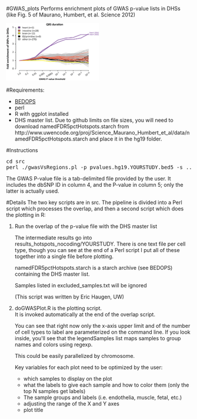 #GWAS_plots
Performs enrichment plots of GWAS p-value lists in DHSs (like Fig. 5 of Maurano, Humbert, et al. Science 2012)<p>

<img src="QRS_example.png" width="50%">

#Requirements:<br>
<ul><li><a href="http://bedops.readthedocs.org">BEDOPS</a>
<li>perl
<li>R with ggplot installed
<li>DHS master list. Due to github limits on file sizes, you will need to download namedFDR5pctHotspots.starch from http://www.uwencode.org/proj/Science_Maurano_Humbert_et_al/data/namedFDR5pctHotspots.starch and place it in the hg19 folder.
</ul>

#Instructions
<pre>cd src
perl ./gwasVsRegions.pl -p pvalues.hg19.YOURSTUDY.bed5 -s ../hg19/namedFDR5pctHotspots.starch -r ../results_hotspots_nocoding</pre>

The GWAS P-value file is a tab-delimited file provided by the user. It includes the dbSNP ID in column 4, and the P-value in column 5; only the latter is actually used.<p>

#Details
The two key scripts are in src. The pipeline is divided into a Perl script which processes the overlap, and then a second script which does the plotting in R:<br>
<ol><li>Run the overlap of the p-value file with the DHS master list<br>

The intermediate results go into results_hotspots_nocoding/YOURSTUDY. There is one text file per cell type, though you can see at the end of a Perl script I put all of these together into a single file before plotting.<p>

namedFDR5pctHotspots.starch is a starch archive (see BEDOPS) containing the DHS master list.<p>

Samples listed in excluded_samples.txt will be ignored<p>

(This script was written by Eric Haugen, UW)<p>

<li>doGWASPlot.R is the plotting script.<br>
It is invoked automatically at the end of the overlap script.<p>

You can see that right now only the x-axis upper limit and of the number of cell types to label are parameterized on the command line. If you look inside, you'll see that the legendSamples list maps samples to group names and colors using regexp.<p>

This could be easily parallelized by chromosome.<p>

Key variables for each plot need to be optimized by the user:<br>
<ul><li> which samples to display on the plot
<li> what the labels to give each sample and how to color them (only the top N samples get labels)
<li>The sample groups and labels (i.e. endothelia, muscle, fetal, etc.)
<li>adjusting the range of the X and Y axes
<li>plot title
</ul>
</ol>
